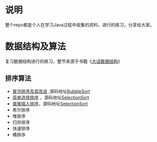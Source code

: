 



说明
======

整个repo都是个人在学习Java过程中收集的资料，进行的练习，分享给大家。

# 数据结构及算法
复习数据结构进行的练习，整节来源于书籍《[大话数据结构](http://book.douban.com/subject/6424904/)》

## 排序算法
- [冒泡排序及其改进](http://www.ixirong.com/2015/07/16/sort-algorithm-bubblesort/) ,源码地址[BubbleSort](sort-algorithm/BubbleSort.java)
- [简单选择排序](http://www.ixirong.com/2015/07/19/sort-algorithm-selectionsort/) ，源码地址[SelectionSort](sort-algorithm/SelectionSort.java)
- [直接插入排序](http://www.ixirong.com/2015/07/19/sort-algorithem-insertsort/)，源码地址[SelectionSort](sort-algorithm/SelectionSort.java)
- 希尔排序
- 堆排序
- 归并排序
- 快速排序
- 桶排序


